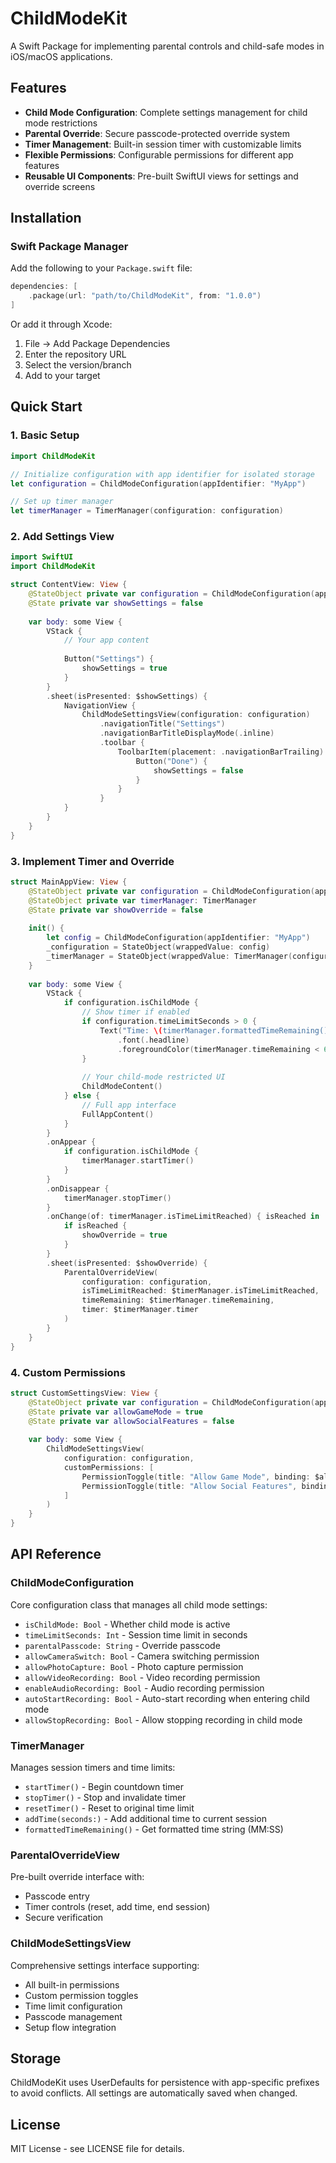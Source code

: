 # ChildModeKit

A Swift Package for implementing parental controls and child-safe modes in iOS/macOS applications.

## Features

- **Child Mode Configuration**: Complete settings management for child mode restrictions
- **Parental Override**: Secure passcode-protected override system
- **Timer Management**: Built-in session timer with customizable limits
- **Flexible Permissions**: Configurable permissions for different app features
- **Reusable UI Components**: Pre-built SwiftUI views for settings and override screens

## Installation

### Swift Package Manager

Add the following to your `Package.swift` file:

```swift
dependencies: [
    .package(url: "path/to/ChildModeKit", from: "1.0.0")
]
```

Or add it through Xcode:
1. File → Add Package Dependencies
2. Enter the repository URL
3. Select the version/branch
4. Add to your target

## Quick Start

### 1. Basic Setup

```swift
import ChildModeKit

// Initialize configuration with app identifier for isolated storage
let configuration = ChildModeConfiguration(appIdentifier: "MyApp")

// Set up timer manager
let timerManager = TimerManager(configuration: configuration)
```

### 2. Add Settings View

```swift
import SwiftUI
import ChildModeKit

struct ContentView: View {
    @StateObject private var configuration = ChildModeConfiguration(appIdentifier: "MyApp")
    @State private var showSettings = false
    
    var body: some View {
        VStack {
            // Your app content
            
            Button("Settings") {
                showSettings = true
            }
        }
        .sheet(isPresented: $showSettings) {
            NavigationView {
                ChildModeSettingsView(configuration: configuration)
                    .navigationTitle("Settings")
                    .navigationBarTitleDisplayMode(.inline)
                    .toolbar {
                        ToolbarItem(placement: .navigationBarTrailing) {
                            Button("Done") {
                                showSettings = false
                            }
                        }
                    }
            }
        }
    }
}
```

### 3. Implement Timer and Override

```swift
struct MainAppView: View {
    @StateObject private var configuration = ChildModeConfiguration(appIdentifier: "MyApp")
    @StateObject private var timerManager: TimerManager
    @State private var showOverride = false
    
    init() {
        let config = ChildModeConfiguration(appIdentifier: "MyApp")
        _configuration = StateObject(wrappedValue: config)
        _timerManager = StateObject(wrappedValue: TimerManager(configuration: config))
    }
    
    var body: some View {
        VStack {
            if configuration.isChildMode {
                // Show timer if enabled
                if configuration.timeLimitSeconds > 0 {
                    Text("Time: \(timerManager.formattedTimeRemaining())")
                        .font(.headline)
                        .foregroundColor(timerManager.timeRemaining < 60 ? .red : .primary)
                }
                
                // Your child-mode restricted UI
                ChildModeContent()
            } else {
                // Full app interface
                FullAppContent()
            }
        }
        .onAppear {
            if configuration.isChildMode {
                timerManager.startTimer()
            }
        }
        .onDisappear {
            timerManager.stopTimer()
        }
        .onChange(of: timerManager.isTimeLimitReached) { isReached in
            if isReached {
                showOverride = true
            }
        }
        .sheet(isPresented: $showOverride) {
            ParentalOverrideView(
                configuration: configuration,
                isTimeLimitReached: $timerManager.isTimeLimitReached,
                timeRemaining: $timerManager.timeRemaining,
                timer: $timerManager.timer
            )
        }
    }
}
```

### 4. Custom Permissions

```swift
struct CustomSettingsView: View {
    @StateObject private var configuration = ChildModeConfiguration(appIdentifier: "MyApp")
    @State private var allowGameMode = true
    @State private var allowSocialFeatures = false
    
    var body: some View {
        ChildModeSettingsView(
            configuration: configuration,
            customPermissions: [
                PermissionToggle(title: "Allow Game Mode", binding: $allowGameMode, color: .green),
                PermissionToggle(title: "Allow Social Features", binding: $allowSocialFeatures, color: .purple)
            ]
        )
    }
}
```

## API Reference

### ChildModeConfiguration

Core configuration class that manages all child mode settings:

- `isChildMode: Bool` - Whether child mode is active
- `timeLimitSeconds: Int` - Session time limit in seconds
- `parentalPasscode: String` - Override passcode
- `allowCameraSwitch: Bool` - Camera switching permission
- `allowPhotoCapture: Bool` - Photo capture permission
- `allowVideoRecording: Bool` - Video recording permission
- `enableAudioRecording: Bool` - Audio recording permission
- `autoStartRecording: Bool` - Auto-start recording when entering child mode
- `allowStopRecording: Bool` - Allow stopping recording in child mode

### TimerManager

Manages session timers and time limits:

- `startTimer()` - Begin countdown timer
- `stopTimer()` - Stop and invalidate timer
- `resetTimer()` - Reset to original time limit
- `addTime(seconds:)` - Add additional time to current session
- `formattedTimeRemaining()` - Get formatted time string (MM:SS)

### ParentalOverrideView

Pre-built override interface with:
- Passcode entry
- Timer controls (reset, add time, end session)
- Secure verification

### ChildModeSettingsView

Comprehensive settings interface supporting:
- All built-in permissions
- Custom permission toggles
- Time limit configuration
- Passcode management
- Setup flow integration

## Storage

ChildModeKit uses UserDefaults for persistence with app-specific prefixes to avoid conflicts. All settings are automatically saved when changed.

## License

MIT License - see LICENSE file for details.